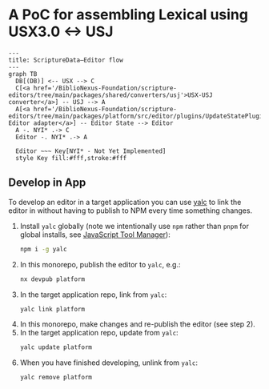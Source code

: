 # A PoC for assembling Lexical using USX3.0 <-> USJ

```mermaid
---
title: ScriptureData—Editor flow
---
graph TB
  DB[(DB)] <-- USX --> C
  C[<a href='/BiblioNexus-Foundation/scripture-editors/tree/main/packages/shared/converters/usj'>USX-USJ converter</a>] -- USJ --> A
  A[<a href='/BiblioNexus-Foundation/scripture-editors/tree/main/packages/platform/src/editor/plugins/UpdateStatePlugin.tsx'>USJ-Editor adapter</a>] -- Editor State --> Editor
  A -. NYI* .-> C
  Editor -. NYI* .-> A

  Editor ~~~ Key[NYI* - Not Yet Implemented]
  style Key fill:#fff,stroke:#fff
```

## Develop in App

To develop an editor in a target application you can use [yalc](https://www.npmjs.com/package/yalc) to link the editor in without having to publish to NPM every time something changes.

1. Install `yalc` globally (note we intentionally use `npm` rather than `pnpm` for global installs, see [JavaScript Tool Manager](/README.md#javascript-tool-manager)):
   ```bash
   npm i -g yalc
   ```
2. In this monorepo, publish the editor to `yalc`, e.g.:
   ```bash
   nx devpub platform
   ```
3. In the target application repo, link from `yalc`:
   ```bash
   yalc link platform
   ```
4. In this monorepo, make changes and re-publish the editor (see step 2).
5. In the target application repo, update from `yalc`:
   ```bash
   yalc update platform
   ```
6. When you have finished developing, unlink from `yalc`:
   ```bash
   yalc remove platform
   ```
